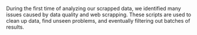 During the first time of analyzing our scrapped data, we identified many issues caused by data quality and web scrapping. These scripts are used to clean up data, find unseen problems, and eventually filtering out batches of results. 
